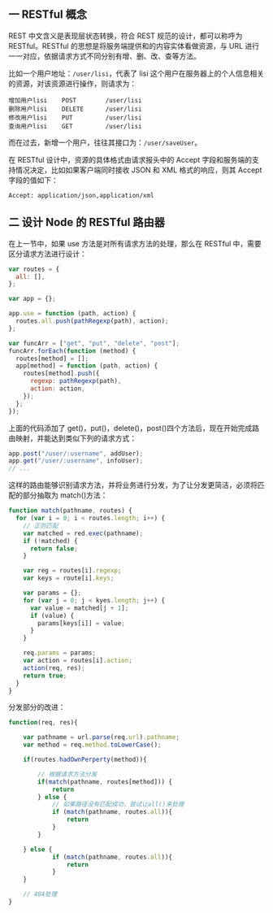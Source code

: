 ## 一 RESTful 概念

REST 中文含义是表现层状态转换，符合 REST 规范的设计，都可以称呼为 RESTful。RESTful 的思想是将服务端提供和的内容实体看做资源，与 URL 进行一一对应，依据请求方式不同分别有增、删、改、查等方法。

比如一个用户地址：`/user/lisi`，代表了 lisi 这个用户在服务器上的个人信息相关的资源，对该资源进行操作，则请求为：

```
增加用户lisi    POST        /user/lisi
删除用户lisi    DELETE      /user/lisi
修改用户lisi    PUT         /user/lisi
查询用户lisi    GET         /user/lisi
```

而在过去，新增一个用户，往往其接口为：`/user/saveUser`。

在 RESTful 设计中，资源的具体格式由请求报头中的 Accept 字段和服务端的支持情况决定，比如如果客户端同时接收 JSON 和 XML 格式的响应，则其 Accept 字段的值如下：

```
Accept: application/json,application/xml
```

## 二 设计 Node 的 RESTful 路由器

在上一节中，如果 use 方法是对所有请求方法的处理，那么在 RESTful 中，需要区分请求方法进行设计：

```js
var routes = {
  all: [],
};

var app = {};

app.use = function (path, action) {
  routes.all.push(pathRegexp(path), action);
};

var funcArr = ["get", "put", "delete", "post"];
funcArr.forEach(function (method) {
  routes[method] = [];
  app[method] = function (path, action) {
    routes[method].push({
      regexp: pathRegexp(path),
      action: action,
    });
  };
});
```

上面的代码添加了 get()，put()，delete()，post()四个方法后，现在开始完成路由映射，并能达到类似下列的请求方式：

```js
app.post("/user/:username", addUser);
app.get("/user/:username", infoUser);
// ...
```

这样的路由能够识别请求方法，并将业务进行分发，为了让分发更简洁，必须将匹配的部分抽取为 match()方法：

```js
function match(pathname, routes) {
  for (var i = 0; i < routes.length; i++) {
    // 正则匹配
    var matched = red.exec(pathname);
    if (!matched) {
      return false;
    }

    var reg = routes[i].regexp;
    var keys = route[i].keys;

    var params = {};
    for (var j = 0; j < kyes.length; j++) {
      var value = matched[j + 1];
      if (value) {
        params[keys[i]] = value;
      }
    }

    req.params = params;
    var action = routes[i].action;
    action(req, res);
    return true;
  }
}
```

分发部分的改进：

```js
function(req, res){

    var pathname = url.parse(req.url).pathname;
    var method = req.method.toLowerCase();

    if(routes.hadOwnPerperty(method)){

        // 根据请求方法分发
        if(match(pathname, routes[method])) {
            return
        } else {
            // 如果路径没有匹配成功，尝试让all()来处理
            if (match(pathname, routes.all)){
                return
            }
        }

    } else {
            if (match(pathname, routes.all)){
                return
            }
    }

    // 404处理
}
```
